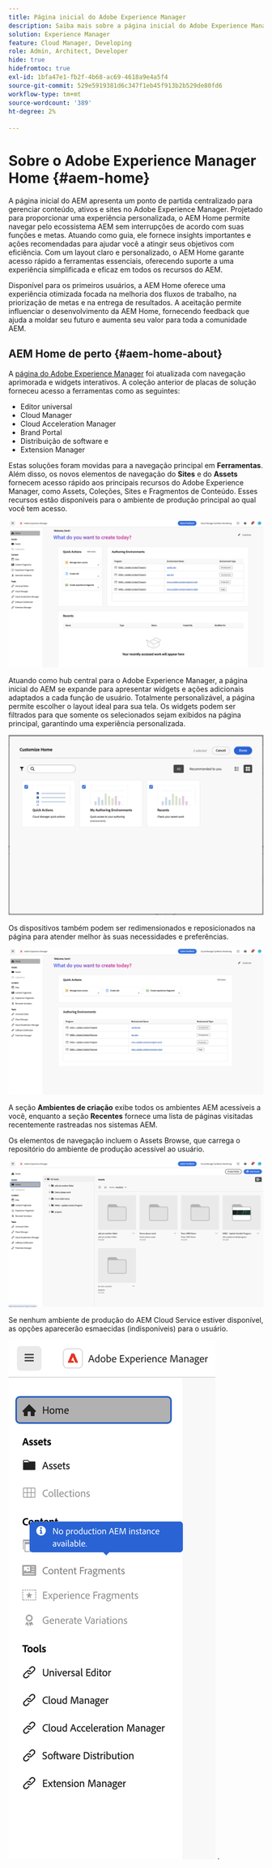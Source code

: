 ```yaml
---
title: Página inicial do Adobe Experience Manager
description: Saiba mais sobre a página inicial do Adobe Experience Manager.
solution: Experience Manager
feature: Cloud Manager, Developing
role: Admin, Architect, Developer
hide: true
hidefromtoc: true
exl-id: 1bfa47e1-fb2f-4b68-ac69-4618a9e4a5f4
source-git-commit: 529e5919381d6c347f1eb45f913b2b529de80fd6
workflow-type: tm+mt
source-wordcount: '389'
ht-degree: 2%

---
```


# Sobre o Adobe Experience Manager Home {#aem-home}

A página inicial do AEM apresenta um ponto de partida centralizado para gerenciar conteúdo, ativos e sites no Adobe Experience Manager. Projetado para proporcionar uma experiência personalizada, o AEM Home permite navegar pelo ecossistema AEM sem interrupções de acordo com suas funções e metas. Atuando como guia, ele fornece insights importantes e ações recomendadas para ajudar você a atingir seus objetivos com eficiência. Com um layout claro e personalizado, o AEM Home garante acesso rápido a ferramentas essenciais, oferecendo suporte a uma experiência simplificada e eficaz em todos os recursos do AEM.

Disponível para os primeiros usuários, a AEM Home oferece uma experiência otimizada focada na melhoria dos fluxos de trabalho, na priorização de metas e na entrega de resultados. A aceitação permite influenciar o desenvolvimento da AEM Home, fornecendo feedback que ajuda a moldar seu futuro e aumenta seu valor para toda a comunidade AEM.

## AEM Home de perto {#aem-home-about}

A [página do Adobe Experience Manager](https://experience.adobe.com/#/experiencemanager) foi atualizada com navegação aprimorada e widgets interativos. A coleção anterior de placas de solução forneceu acesso a ferramentas como as seguintes:

* Editor universal
* Cloud Manager
* Cloud Acceleration Manager
* Brand Portal
* Distribuição de software e
* Extension Manager

Estas soluções foram movidas para a navegação principal em **Ferramentas**. Além disso, os novos elementos de navegação do **Sites** e do **Assets** fornecem acesso rápido aos principais recursos do Adobe Experience Manager, como Assets, Coleções, Sites e Fragmentos de Conteúdo. Esses recursos estão disponíveis para o ambiente de produção principal ao qual você tem acesso.

![Ambientes domésticos do AEM](/help/implementing/cloud-manager/assets/aem-home-author-environments.png)

Atuando como hub central para o Adobe Experience Manager, a página inicial do AEM se expande para apresentar widgets e ações adicionais adaptados a cada função de usuário. Totalmente personalizável, a página permite escolher o layout ideal para sua tela. Os widgets podem ser filtrados para que somente os selecionados sejam exibidos na página principal, garantindo uma experiência personalizada.

![Página inicial do AEM personalizada](/help/implementing/cloud-manager/assets/aem-home-custom.png)

Os dispositivos também podem ser redimensionados e reposicionados na página para atender melhor às suas necessidades e preferências.

![Widgets da página inicial do AEM](/help/implementing/cloud-manager/assets/aem-home-widgets.png)

A seção **Ambientes de criação** exibe todos os ambientes AEM acessíveis a você, enquanto a seção **Recentes** fornece uma lista de páginas visitadas recentemente rastreadas nos sistemas AEM.

Os elementos de navegação incluem o Assets Browse, que carrega o repositório do ambiente de produção acessível ao usuário.

![Elementos de navegação da página inicial do AEM](/help/implementing/cloud-manager/assets/aem-home-navigation.png)

Se nenhum ambiente de produção do AEM Cloud Service estiver disponível, as opções aparecerão esmaecidas (indisponíveis) para o usuário.

![AEM Home sem ambientes de produção](/help/implementing/cloud-manager/assets/aem-home-no-prod-environs.png)
.

